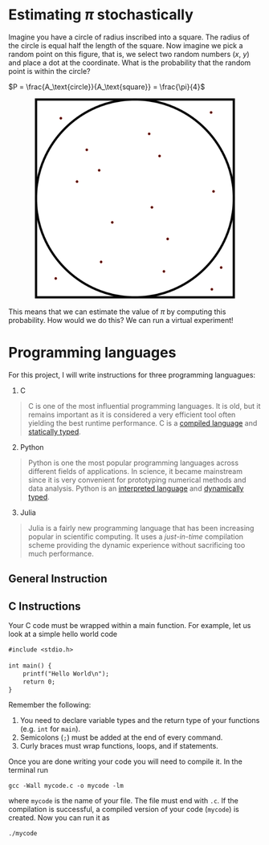 # Estimating $\pi$ stochastically

Imagine you have a circle of radius inscribed into a square. The radius of the circle is equal half the length of the square. Now imagine we pick a random point on this figure, that is, we select two random numbers ($x$, $y$) and place a dot at the coordinate. What is the probability that the random point is within the circle?

$P = \frac{A_\text{circle}}{A_\text{square}} = \frac{\pi}{4}$

<p align="center">
<img src="dotcircle.png" alt="drawing" width="400"/>
</p>

This means that we can estimate the value of $\pi$ by computing this probability. How would we do this? We can run a virtual experiment!

# Programming languages

For this project, I will write instructions for three programming languagues:

1. C
> C is one of the most influential programming languages. It is old, but it remains important as it is considered a very efficient tool often yielding the best runtime performance. C is a [compiled language](https://www.geeksforgeeks.org/difference-between-compiled-and-interpreted-language/) and [statically typed](https://www.geeksforgeeks.org/what-is-a-typed-language/). 
2. Python
> Python is one the most popular programming languages across different fields of applications. In science, it became mainstream since it is very convenient for prototyping numerical methods and data analysis. Python is an [interpreted language](https://www.geeksforgeeks.org/difference-between-compiled-and-interpreted-language/) and [dynamically typed](https://www.geeksforgeeks.org/what-is-a-typed-language/).
3. Julia
> Julia is a fairly new programming language that has been increasing popular in scientific computing. It uses a *just-in-time* compilation scheme providing the dynamic experience without sacrificing too much performance. 

## General Instruction

## C Instructions

Your C code must be wrapped within a main function. For example, let us look at a simple hello world code
```
#include <stdio.h>

int main() {
    printf("Hello World\n");
    return 0;
}
```
Remember the following:
1. You need to declare variable types and the return type of your functions (e.g. `int` for `main`). 
2. Semicolons (`;`) must be added at the end of every command.
3. Curly braces must wrap functions, loops, and if statements.

Once you are done writing your code you will need to compile it. In the terminal run
```
gcc -Wall mycode.c -o mycode -lm
```
where `mycode` is the name of your file. The file must end with `.c`. If the compilation is successful, a compiled version of your code (`mycode`) is created. Now you can run it as
```
./mycode
```